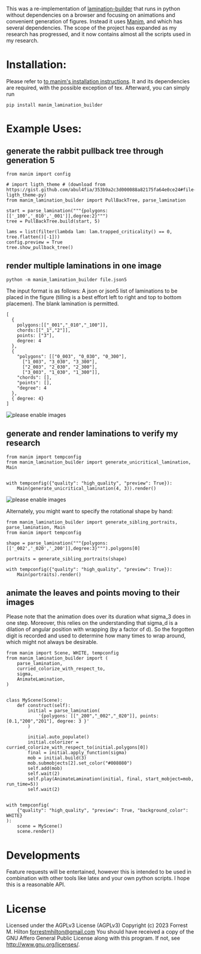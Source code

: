 This was a re-implementation of [lamination-builder](https://csfalcione.github.io/lamination-builder/) that runs in python without dependencies on a browser and focusing on animations and convenient generation of figures. Instead it uses [Manim](https://github.com/ManimCommunity/manim/), and which has several dependencies. The scope of the project has expanded as my research has progressed, and it now contains almost all the scripts used in my research. 


# Installation:
Please refer to [to manim's installation instructions](https://docs.manim.community/en/stable/installation.html). It and its dependencies are required, with the possible exception of tex. Afterward, you can simply run
```
pip install manim_lamination_builder
```

# Example Uses:
## generate the rabbit pullback tree through generation 5

```
from manim import config

# import ligth_theme # (download from https://gist.github.com/abul4fia/353b9a2c3d000088a82175fa64e0ce24#file-ligth_theme-py)
from manim_lamination_builder import PullBackTree, parse_lamination

start = parse_lamination("""{polygons:[['_100','_010','_001']],degree:2}""")
tree = PullBackTree.build(start, 5)

lams = list(filter(lambda lam: lam.trapped_criticality() == 0, tree.flatten()[-1]))
config.preview = True
tree.show_pullback_tree()
```

## render multiple laminations in one image
```
python -m manim_lamination_builder file.json5
```
The input format is as follows: A json or json5 list of laminations to be placed in the figure (tilling is a best effort left to right and top to bottom placemen). The blank lamination is permitted.
```
[
  {
    polygons:[["_001","_010","_100"]],
    chords:[["_1","2"]],
    points: ["3"],
    degree: 4
  },
  {
    "polygons": [["0_003", "0_030", "0_300"], 
      ["1_003", "3_030", "3_300"], 
      ["2_003", "2_030", "2_300"], 
      ["3_003", "1_030", "1_300"]], 
    "chords": [], 
    "points": [], 
    "degree": 4
  },
  { degree: 4}
]
```
![please enable images](https://github.com/ForrestHilton/python-lamination-builder/blob/main/contrived_example.png "Render of json above")

## generate and render laminations to verify my research
```
from manim import tempconfig
from manim_lamination_builder import generate_unicritical_lamination, Main


with tempconfig({"quality": "high_quality", "preview": True}):
    Main(generate_unicritical_lamination(4, 3)).render()
```
![please enable images](https://github.com/ForrestHilton/python-lamination-builder/blob/main/example.png "Example Output from my older Reasearch")

Alternately, you might want to specify the rotational shape by hand:
```
from manim_lamination_builder import generate_sibling_portraits, parse_lamination, Main
from manim import tempconfig

shape = parse_lamination("""{polygons:[['_002','_020','_200']],degree:3}""").polygons[0]

portraits = generate_sibling_portraits(shape)

with tempconfig({"quality": "high_quality", "preview": True}):
    Main(portraits).render()
```

## animate the leaves and points moving to their images
Please note that the animation does over its duration what sigma_3 does in one step. Moreover, this relies on the understanding that sigma_d is a dilation of angular position with wrapping (by a factor of d). So the forgotten digit is recorded and used to determine how many times to wrap around, which might not always be desirable. 
```
from manim import Scene, WHITE, tempconfig
from manim_lamination_builder import (
    parse_lamination,
    curried_colorize_with_respect_to,
    sigma,
    AnimateLamination,
)


class MyScene(Scene):
    def construct(self):
        initial = parse_lamination(
            '{polygons: [["_200","_002","_020"]], points:[0.1,"200","201"], degree: 3 }'
        )

        initial.auto_populate()
        initial.colorizer = curried_colorize_with_respect_to(initial.polygons[0])
        final = initial.apply_function(sigma)
        mob = initial.build(3)
        mob.submobjects[2].set_color("#008080")
        self.add(mob)
        self.wait(2)
        self.play(AnimateLamination(initial, final, start_mobject=mob, run_time=5))
        self.wait(2)


with tempconfig(
    {"quality": "high_quality", "preview": True, "background_color": WHITE}
):
    scene = MyScene()
    scene.render()
```

# Developments

Feature requests will be entertained, however this is intended to be used in combination with other tools like latex and your own python scripts. I hope this is a reasonable API.

# License
Licensed under the AGPLv3 License (AGPLv3)
Copyright (c) 2023 Forrest M. Hilton <forrestmhilton@gmail.com>
You should have received a copy of the GNU Affero General Public License
along with this program.  If not, see <http://www.gnu.org/licenses/>.
